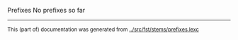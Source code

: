 Prefixes
No prefixes so far



* * *
<small>This (part of) documentation was generated from [../src/fst/stems/prefixes.lexc](http://github.com/giellalt/lang-nds/blob/main/../src/fst/stems/prefixes.lexc)</small>